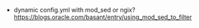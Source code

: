 - dynamic config.yml with mod_sed or ngix?
  https://blogs.oracle.com/basant/entry/using_mod_sed_to_filter	
